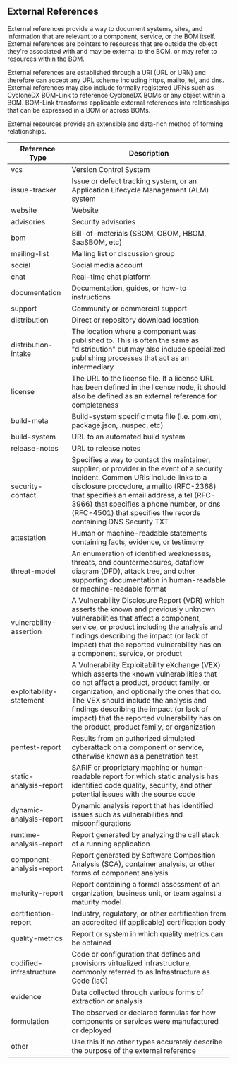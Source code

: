## External References
External references provide a way to document systems, sites, and information that are relevant to a component, 
service, or the BOM itself. External references are pointers to resources that are outside the object they're 
associated with and may be external to the BOM, or may refer to resources within the BOM. 

External references are established through a URI (URL or URN) and therefore can accept any URL scheme including https, 
mailto, tel, and dns. External references may also include formally registered URNs such as CycloneDX BOM-Link to
reference CycloneDX BOMs or any object within a BOM. BOM-Link transforms applicable external references into relationships 
that can be expressed in a BOM or across BOMs.

External resources provide an extensible and data-rich method of forming relationships.


| **Reference Type**        | **Description**                                                                                                                                                                                                                                                                                                                                                      |
|---------------------------|----------------------------------------------------------------------------------------------------------------------------------------------------------------------------------------------------------------------------------------------------------------------------------------------------------------------------------------------------------------------|
| vcs                       | Version Control System                                                                                                                                                                                                                                                                                                                                               |
| issue-tracker             | Issue or defect tracking system, or an Application Lifecycle Management (ALM) system                                                                                                                                                                                                                                                                                 |
| website                   | Website                                                                                                                                                                                                                                                                                                                                                              |
| advisories                | Security advisories                                                                                                                                                                                                                                                                                                                                                  |
| bom                       | Bill-of-materials (SBOM, OBOM, HBOM, SaaSBOM, etc)                                                                                                                                                                                                                                                                                                                   |
| mailing-list              | Mailing list or discussion group                                                                                                                                                                                                                                                                                                                                     |
| social                    | Social media account                                                                                                                                                                                                                                                                                                                                                 |
| chat                      | Real-time chat platform                                                                                                                                                                                                                                                                                                                                              |
| documentation             | Documentation, guides, or how-to instructions                                                                                                                                                                                                                                                                                                                        |
| support                   | Community or commercial support                                                                                                                                                                                                                                                                                                                                      |
| distribution              | Direct or repository download location                                                                                                                                                                                                                                                                                                                               |
| distribution-intake       | The location where a component was published to. This is often the same as "distribution" but may also include specialized publishing processes that act as an intermediary                                                                                                                                                                                          |
| license                   | The URL to the license file. If a license URL has been defined in the license node, it should also be defined as an external reference for completeness                                                                                                                                                                                                              |
| build-meta                | Build-system specific meta file (i.e. pom.xml, package.json, .nuspec, etc)                                                                                                                                                                                                                                                                                           |
| build-system              | URL to an automated build system                                                                                                                                                                                                                                                                                                                                     |
| release-notes             | URL to release notes                                                                                                                                                                                                                                                                                                                                                 |
| security-contact          | Specifies a way to contact the maintainer, supplier, or provider in the event of a security incident. Common URIs include links to a disclosure procedure, a mailto (RFC-2368) that specifies an email address, a tel (RFC-3966) that specifies a phone number, or dns (RFC-4501) that specifies the records containing DNS Security TXT                             |
| attestation               | Human or machine-readable statements containing facts, evidence, or testimony                                                                                                                                                                                                                                                                                        |
| threat-model              | An enumeration of identified weaknesses, threats, and countermeasures, dataflow diagram (DFD), attack tree, and other supporting documentation in human-readable or machine-readable format                                                                                                                                                                          |
| vulnerability-assertion   | A Vulnerability Disclosure Report (VDR) which asserts the known and previously unknown vulnerabilities that affect a component, service, or product including the analysis and findings describing the impact (or lack of impact) that the reported vulnerability has on a component, service, or product                                                            |
| exploitability-statement  | A Vulnerability Exploitability eXchange (VEX) which asserts the known vulnerabilities that do not affect a product, product family, or organization, and optionally the ones that do. The VEX should include the analysis and findings describing the impact (or lack of impact) that the reported vulnerability has on the product, product family, or organization |
| pentest-report            | Results from an authorized simulated cyberattack on a component or service, otherwise known as a penetration test                                                                                                                                                                                                                                                    |
| static-analysis-report    | SARIF or proprietary machine or human-readable report for which static analysis has identified code quality, security, and other potential issues with the source code                                                                                                                                                                                               |
| dynamic-analysis-report   | Dynamic analysis report that has identified issues such as vulnerabilities and misconfigurations                                                                                                                                                                                                                                                                     |
| runtime-analysis-report   | Report generated by analyzing the call stack of a running application                                                                                                                                                                                                                                                                                                |
| component-analysis-report | Report generated by Software Composition Analysis (SCA), container analysis, or other forms of component analysis                                                                                                                                                                                                                                                    |
| maturity-report           | Report containing a formal assessment of an organization, business unit, or team against a maturity model                                                                                                                                                                                                                                                            |
| certification-report      | Industry, regulatory, or other certification from an accredited (if applicable) certification body                                                                                                                                                                                                                                                                   |
| quality-metrics           | Report or system in which quality metrics can be obtained                                                                                                                                                                                                                                                                                                            |
| codified-infrastructure   | Code or configuration that defines and provisions virtualized infrastructure, commonly referred to as Infrastructure as Code (IaC)                                                                                                                                                                                                                                   |
| evidence                  | Data collected through various forms of extraction or analysis                                                                                                                                                                                                                                                                                                       |
| formulation               | The observed or declared formulas for how components or services were manufactured or deployed                                                                                                                                                                                                                                                                       |
| other                     | Use this if no other types accurately describe the purpose of the external reference                                                                                                                                                                                                                                                                                 |

<div style="page-break-after: always; visibility: hidden">
\newpage
</div>